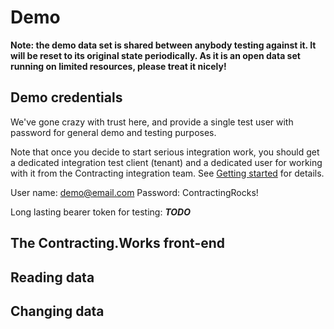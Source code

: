 # Demo

**Note: the demo data set is shared between anybody testing against it. It will be reset to its original state periodically. As it is an open data set running on limited resources, please treat it nicely!**

## Demo credentials

We've gone crazy with trust here, and provide a single test user with password for general demo and testing purposes.

Note that once you decide to start serious integration work, you should get a dedicated integration test client (tenant) and a dedicated user for working with it from the Contracting integration team. See [Getting started](Getting%20started.md) for details.

User name: demo@email.com
Password: ContractingRocks!

Long lasting bearer token for testing: ***TODO***

## The Contracting.Works front-end

## Reading data

## Changing data
